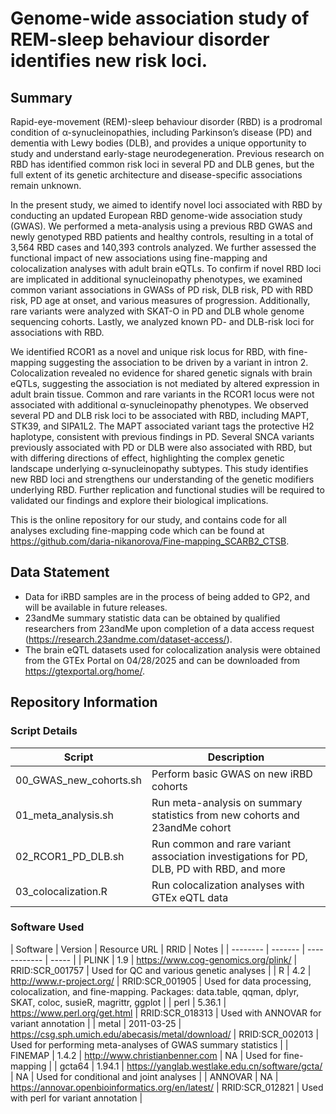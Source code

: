 # Genome-wide association study of REM-sleep behaviour disorder identifies new risk loci.

## Summary
Rapid-eye-movement (REM)-sleep behaviour disorder (RBD) is a prodromal condition of α-synucleinopathies, including Parkinson’s disease (PD) and dementia with Lewy bodies (DLB), and provides a unique opportunity to study and understand early-stage neurodegeneration. Previous research on RBD has identified common risk loci in several PD and DLB genes, but the full extent of its genetic architecture and disease-specific associations remain unknown. 

In the present study, we aimed to identify novel loci associated with RBD by conducting an updated European RBD genome-wide association study (GWAS). We performed a meta-analysis using a previous RBD GWAS and newly genotyped RBD patients and healthy controls, resulting in a total of 3,564 RBD cases and 140,393 controls analyzed. We further assessed the functional impact of new associations using fine-mapping and colocalization analyses with adult brain eQTLs. To confirm if novel RBD loci are implicated in additional synucleinopathy phenotypes, we examined common variant associations in GWASs of PD risk, DLB risk, PD with RBD risk, PD age at onset, and various measures of progression. Additionally,  rare variants were analyzed with SKAT-O in PD and DLB whole genome sequencing cohorts. Lastly, we analyzed known PD- and DLB-risk loci for associations with RBD. 

We identified RCOR1 as a novel and unique risk locus for RBD, with fine-mapping suggesting the association to be driven by a variant in intron 2. Colocalization revealed no evidence for shared genetic signals with brain eQTLs, suggesting the association is not mediated by altered expression in adult brain tissue. Common and rare variants in the RCOR1 locus were not associated with additional α-synucleinopathy phenotypes. We observed several PD and DLB risk loci to be associated with RBD, including MAPT, STK39, and SIPA1L2. The MAPT associated variant tags the protective H2 haplotype, consistent with previous findings in PD. Several SNCA variants previously associated with PD or DLB were also associated with RBD, but with differing directions of effect, highlighting the complex genetic landscape underlying α-synucleinopathy subtypes. This study identifies new RBD loci and strengthens our understanding of the genetic modifiers underlying RBD. Further replication and functional studies will be required to validated our findings and explore their biological implications. 

This is the online repository for our study, and contains code for all analyses excluding fine-mapping code which can be found at https://github.com/daria-nikanorova/Fine-mapping_SCARB2_CTSB.

## Data Statement

* Data for iRBD samples are in the process of being added to GP2, and will be available in future releases.
* 23andMe summary statistic data can be obtained by qualified researchers from 23andMe upon completion of a data access request (https://research.23andme.com/dataset-access/). 
* The brain eQTL datasets used for colocalization analysis were obtained from the GTEx Portal on 04/28/2025 and can be downloaded from https://gtexportal.org/home/.

## Repository Information

### Script Details
| Script | Description |
| ------ | ----------- |
| 00_GWAS_new_cohorts.sh | Perform basic GWAS on new iRBD cohorts | 
| 01_meta_analysis.sh | Run meta-analysis on summary statistics from new cohorts and 23andMe cohort |
| 02_RCOR1_PD_DLB.sh | Run common and rare variant association investigations for PD, DLB, PD with RBD, and more | 
| 03_colocalization.R | Run colocalization analyses with GTEx eQTL data |

### Software Used
| Software | Version | Resource URL | RRID | Notes |
| -------- | ------- | ------------ | ----- |
| PLINK | 1.9 | https://www.cog-genomics.org/plink/ | RRID:SCR_001757 | Used for QC and various genetic analyses |
| R | 4.2 | http://www.r-project.org/ | RRID:SCR_001905 | Used for data processing, colocalization, and fine-mapping. Packages: data.table, qqman, dplyr, SKAT, coloc, susieR, magrittr, ggplot | 
| perl | 5.36.1 | https://www.perl.org/get.html | RRID:SCR_018313 | Used with ANNOVAR for variant annotation |
| metal | 2011-03-25 | https://csg.sph.umich.edu/abecasis/metal/download/ | RRID:SCR_002013 | Used for performing meta-analyses of GWAS summary statistics | 
| FINEMAP | 1.4.2 | http://www.christianbenner.com | NA | Used for fine-mapping |
| gcta64 | 1.94.1 | https://yanglab.westlake.edu.cn/software/gcta/ | NA | Used for conditional and joint analyses |
| ANNOVAR | NA | https://annovar.openbioinformatics.org/en/latest/ | RRID:SCR_012821 | Used with perl for variant annotation | 


